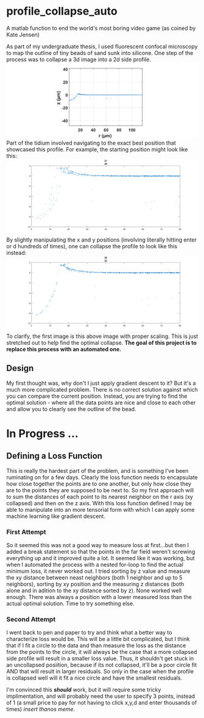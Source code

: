 # profile_collapse_auto
A matlab function to end the world's most boring video game (as coined by Kate Jensen)

As part of my undergraduate thesis, I used fluorescent confocal microscopy to map the outline of tiny beads of sand sunk into silicone. One step of the process was to collapse a 3d image into a 2d side profile. ![side profile](https://github.com/jthaller/profile_collapse_ML/blob/master/proper_scaling.png) Part of the tidium involved navigating to the exact best position that showcased this profile. For example, the starting position might look like this: ![star](https://github.com/jthaller/profile_collapse_ML/blob/master/uncollapsed_start.png) By slightly manipulating the x and y positions (involving literally hitting enter or d hundreds of times), one can collapse the profile to look like this instead: ![collapsed](https://github.com/jthaller/profile_collapse_ML/blob/master/collapsed_finish.png) To clarify, the first image is this above image with proper scaling. This is just stretched out to help find the optimal collapse. **The goal of this project is to replace this process with an automated one.**

## Design
My first thought was, why don't I just apply gradient descent to it? But it's a much more complicated problem. There is no correct solution against which you can compare the current position. Instead, you are trying to find the optimal solution - where all the data points are nice and close to each other and allow you to clearly see the outline of the bead.

# In Progress ...

## Defining a Loss Function
This is really the hardest part of the problem, and is something I've been ruminating on for a few days. Clearly the loss function needs to encapsulate how close together the points are to one another, but only how close they are to the points they are supposed to be next to. So my first approach will to sum the distances of each point to its nearest neighbor on the r axis (xy collapsed) and then on the z axis.  With this loss function defined I may be able to manipulate into an more tensorial form with which I can apply some machine learning like gradient descent. 

### First Attempt
So it seemed this was not a good way to measure loss at first...but then I added a break statement so that the points in the far field weren't screwing everything up and it improved quite a lot. It seemed like it was working, but when I automated the process with a nested for-loop to find the actual minimum loss, it never worked out. I tried sorting by z value and measure the xy distance between neast neighbors (both 1 neighbor and up to 5 neighbors), sorting by xy position and the measuring z distances (both alone and in adition to the xy distance sorted by z). None worked well enough. There was always a position with a lower measured loss than the actual optimal solution. Time to try something else. 

### Second Attempt
I went back to pen and paper to try and think what a better way to characterize loss would be. This will be a little bit complicated, but I think that if I fit a circle to the data and than measure the loss as the distance from the points to the circle, it will always be the case that a more collapsed side profile will result in a smaller loss value. Thus, it shouldn't get stuck in an uncollapsed posiition, because if its not collapsed, it'll be a poor circle fit AND that will result in larger residuals. So only in the case when the profile is collapsed well will it fit a nice circle and have the smallest residuals. 

I'm convinced this ***should*** work, but it will require some tricky implimentation, and will probably need the user to specify 3 points, instead of 1 (a small price to pay for not having to click x,y,d and enter thousands of times) *insert thanos meme*. 
